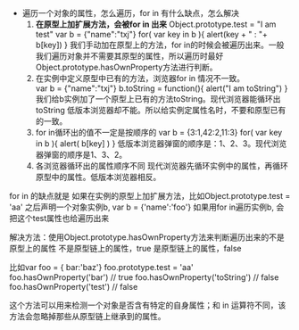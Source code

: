 * 遍历一个对象的属性，怎么遍历，for in 有什么缺点，怎么解决
  1. **在原型上加扩展方法，会被for in 出来**
      Object.prototype.test = "I am test"
      var b = {"name":"txj"}
      for( var key in b ){
          alert(key + " : "+ b[key])
      }
    我们手动加在原型上的方法，for in的时候会被遍历出来。一般我们遍历对象并不需要其原型的属性，所以遍历时最好Object.prototype.hasOwnProperty方法进行判断。
  2. 在实例中定义原型中已有的方法，浏览器for in 情况不一致。  
      var b = {"name":"txj"}
      b.toString = function(){ alert("I am toString") }
      我们给b实例加了一个原型上已有的方法toString。现代浏览器能循环出toString 低版本浏览器却不能。所以给实例定属性名时，不要和原型已有的一致。
  3. for in循环出的值不一定是按顺序的
      var b = {3:1,42:2,11:3}
      for( var key in b ){
          alert( b[key] )
      }
    低版本浏览器弹窗的顺序是：1、2、3。现代浏览器弹窗的顺序是1、3、2。
  4. 各浏览器循环出的属性顺序不同
      现代浏览器先循环实例中的属性，再循环原型中的属性。低版本浏览器相反。



for in 的缺点就是 如果在实例的原型上加扩展方法，比如Object.prototype.test = 'aa'
之后声明一个对象实例b, var b = {'name':'foo'}
如果用for in遍历实例b, 会把这个test属性也给遍历出来

解决方法：使用Object.prototype.hasOwnProperty方法来判断遍历出来的不是原型上的属性
  不是原型链上的属性，true
  是原型链上的属性，false

  比如var foo = { bar:'baz'}
    foo.prototype.test = 'aa'
    foo.hasOwnProperty('bar')       // true
    foo.hasOwnProperty('toString')  // false
    foo.hasOwnProperty('test')      // false

  这个方法可以用来检测一个对象是否含有特定的自身属性；和 in 运算符不同，该方法会忽略掉那些从原型链上继承到的属性。


